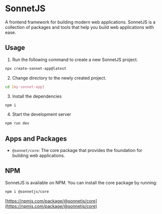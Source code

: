 # SonnetJS

A frontend framework for building modern web applications. SonnetJS is a collection of packages and tools that help you build web applications with ease.

## Usage

1. Run the following command to create a new SonnetJS project.

```bash
npx create-sonnet-app@latest
```

2. Change directory to the newly created project.

```bash
cd [my-sonnet-app]
```

3. Install the dependencies

```bash
npm i
```

4. Start the development server

```bash
npm run dev
```

## Apps and Packages

- `@sonnet/core`: The core package that provides the foundation for building web applications.

## NPM

SonnetJS is available on NPM. You can install the core package by running:

```bash
npm i @sonnetjs/core
```

[https://npmjs.com/package/@sonnetjs/core](https://npmjs.com/package/@sonnetjs/core)
